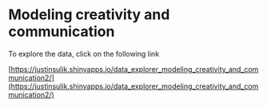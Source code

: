 # Modeling creativity and communication

To explore the data, click on the following link

[https://justinsulik.shinyapps.io/data_explorer_modeling_creativity_and_communication2/](https://justinsulik.shinyapps.io/data_explorer_modeling_creativity_and_communication2/)

